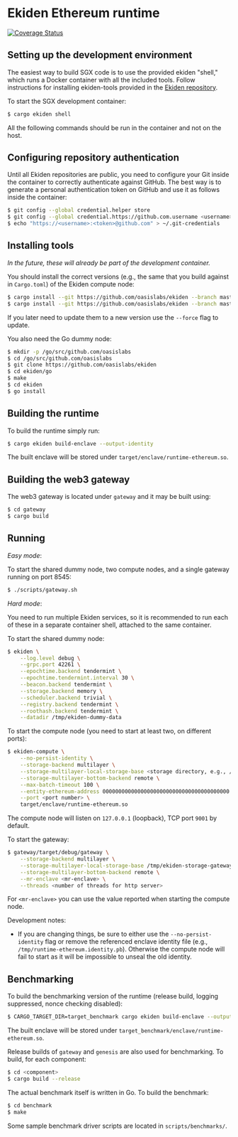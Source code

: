 # Ekiden Ethereum runtime

[![Coverage Status](https://coveralls.io/repos/github/oasislabs/runtime-ethereum/badge.svg?branch=master&t=shmqoK)](https://coveralls.io/github/oasislabs/runtime-ethereum?branch=master)

## Setting up the development environment

The easiest way to build SGX code is to use the provided ekiden "shell,"  which runs a Docker
container with all the included tools. Follow instructions for installing ekiden-tools provided in the [Ekiden repository](https://github.com/oasislabs/ekiden).

To start the SGX development container:
```bash
$ cargo ekiden shell
```

All the following commands should be run in the container and not on the host.

## Configuring repository authentication

Until all Ekiden repositories are public, you need to configure your Git inside the container
to correctly authenticate against GitHub. The best way is to generate a personal authentication
token on GitHub and use it as follows inside the container:
```bash
$ git config --global credential.helper store
$ git config --global credential.https://github.com.username <username>
$ echo "https://<username>:<token>@github.com" > ~/.git-credentials
```

## Installing tools

*In the future, these will already be part of the development container.*

You should install the correct versions (e.g., the same that you build against in `Cargo.toml`)
of the Ekiden compute node:
```bash
$ cargo install --git https://github.com/oasislabs/ekiden --branch master ekiden-tools
$ cargo install --git https://github.com/oasislabs/ekiden --branch master ekiden-compute
```

If you later need to update them to a new version use the `--force` flag to update.

You also need the Go dummy node:
```bash
$ mkdir -p /go/src/github.com/oasislabs
$ cd /go/src/github.com/oasislabs
$ git clone https://github.com/oasislabs/ekiden
$ cd ekiden/go
$ make
$ cd ekiden
$ go install
```

## Building the runtime

To build the runtime simply run:
```bash
$ cargo ekiden build-enclave --output-identity
```

The built enclave will be stored under `target/enclave/runtime-ethereum.so`.

## Building the web3 gateway

The web3 gateway is located under `gateway` and it may be built using:
```bash
$ cd gateway
$ cargo build
```

## Running

*Easy mode*:

To start the shared dummy node, two compute nodes, and a single gateway running on port 8545:
```bash
$ ./scripts/gateway.sh
```

*Hard mode*:

You need to run multiple Ekiden services, so it is recommended to run each of these in a
separate container shell, attached to the same container.

To start the shared dummy node:
```bash
$ ekiden \
    --log.level debug \
    --grpc.port 42261 \
    --epochtime.backend tendermint \
    --epochtime.tendermint.interval 30 \
    --beacon.backend tendermint \
    --storage.backend memory \
    --scheduler.backend trivial \
    --registry.backend tendermint \
    --roothash.backend tendermint \
    --datadir /tmp/ekiden-dummy-data
```

To start the compute node (you need to start at least two, on different ports):
```bash
$ ekiden-compute \
    --no-persist-identity \
    --storage-backend multilayer \
    --storage-multilayer-local-storage-base <storage directory, e.g., /tmp/ekiden-storage-id> \
    --storage-multilayer-bottom-backend remote \
    --max-batch-timeout 100 \
    --entity-ethereum-address 0000000000000000000000000000000000000000 \
    --port <port number> \
    target/enclave/runtime-ethereum.so
```

The compute node will listen on `127.0.0.1` (loopback), TCP port `9001` by default.

To start the gateway:
```bash
$ gateway/target/debug/gateway \
    --storage-backend multilayer \
    --storage-multilayer-local-storage-base /tmp/ekiden-storage-gateway \
    --storage-multilayer-bottom-backend remote \
    --mr-enclave <mr-enclave> \
    --threads <number of threads for http server>
```

For `<mr-enclave>` you can use the value reported when starting the compute node.

Development notes:

* If you are changing things, be sure to either use the `--no-persist-identity` flag or remove the referenced enclave identity file (e.g., `/tmp/runtime-ethereum.identity.pb`). Otherwise the compute node will fail to start as it will be impossible to unseal the old identity.

## Benchmarking

To build the benchmarking version of the runtime (release build, logging suppressed, nonce checking disabled):
```bash
$ CARGO_TARGET_DIR=target_benchmark cargo ekiden build-enclave --output-identity --cargo-addendum feature.benchmark.addendum --target-dir target_benchmark --release -- --features "benchmark"
```

The built enclave will be stored under `target_benchmark/enclave/runtime-ethereum.so`.

Release builds of `gateway` and `genesis` are also used for benchmarking. To build, for each component:
```bash
$ cd <component>
$ cargo build --release
```

The actual benchmark itself is written in Go.  To build the benchmark:
```bash
$ cd benchmark
$ make
```

Some sample benchmark driver scripts are located in `scripts/benchmarks/`.
